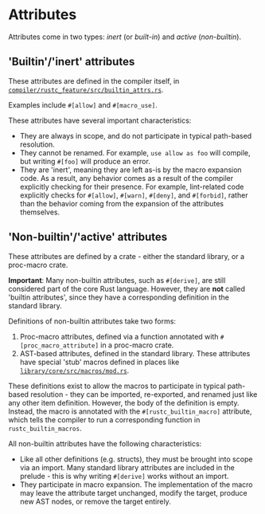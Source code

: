 # Attributes

Attributes come in two types: *inert* (or *built-in*) and *active* (*non-builtin*).

## 'Builtin'/'inert' attributes

These attributes are defined in the compiler itself, in
[`compiler/rustc_feature/src/builtin_attrs.rs`][builtin_attrs].

Examples include `#[allow]` and `#[macro_use]`.

[builtin_attrs]: https://doc.rust-lang.org/nightly/nightly-rustc/rustc_feature/builtin_attrs/index.html

These attributes have several important characteristics:
* They are always in scope, and do not participate in typical path-based resolution.
* They cannot be renamed. For example, `use allow as foo` will compile, but writing `#[foo]` will
  produce an error.
* They are 'inert', meaning they are left as-is by the macro expansion code.
  As a result, any behavior comes as a result of the compiler explicitly checking for their presence.
  For example, lint-related code explicitly checks for `#[allow]`, `#[warn]`, `#[deny]`, and
  `#[forbid]`, rather than the behavior coming from the expansion of the attributes themselves.

## 'Non-builtin'/'active' attributes

These attributes are defined by a crate - either the standard library, or a proc-macro crate.

**Important**: Many non-builtin attributes, such as `#[derive]`, are still considered part of the
core Rust language. However, they are **not** called 'builtin attributes', since they have a
corresponding definition in the standard library.

Definitions of non-builtin attributes take two forms:

1. Proc-macro attributes, defined via a function annotated with `#[proc_macro_attribute]` in a
   proc-macro crate.
2. AST-based attributes, defined in the standard library. These attributes have special 'stub'
   macros defined in places like [`library/core/src/macros/mod.rs`][core_macros].

[core_macros]:  https://github.com/rust-lang/rust/blob/master/library/core/src/macros/mod.rs

These definitions exist to allow the macros to participate in typical path-based resolution - they
can be imported, re-exported, and renamed just like any other item definition. However, the body of
the definition is empty. Instead, the macro is annotated with the `#[rustc_builtin_macro]`
attribute, which tells the compiler to run a corresponding function in `rustc_builtin_macros`.

All non-builtin attributes have the following characteristics:
* Like all other definitions (e.g. structs), they must be brought into scope via an import.
  Many standard library attributes are included in the prelude - this is why writing `#[derive]`
  works without an import.
* They participate in macro expansion. The implementation of the macro may leave the attribute
  target unchanged, modify the target, produce new AST nodes, or remove the target entirely.

